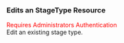### Edits an StageType Resource
<span style="color:red">Requires Administrators Authentication</span>  
Edit an existing  stage type.
